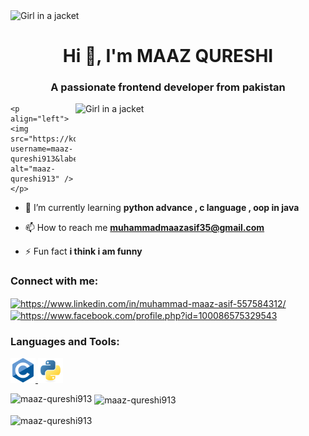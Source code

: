 <img src="https://th.bing.com/th/id/OIP.bm37sqHqA7F_EINudy2UPAHaEK?rs=1&pid=ImgDetMain" alt="Girl in a jacket" height="400" width="1500">
<h1 align="center">Hi 👋, I'm MAAZ QURESHI</h1>
<h3 align="center">A passionate frontend developer from pakistan</h3>
<img src="https://cdn.dribbble.com/users/1162077/screenshots/3848914/programmer.gif" alt="Girl in a jacket" align="right" width="400">

    <p align="left"> <img src="https://komarev.com/ghpvc/?username=maaz-qureshi913&label=Profile%20views&color=0e75b6&style=flat" alt="maaz-qureshi913" /> </p>

- 🌱 I’m currently learning **python advance , c language , oop in java**

- 📫 How to reach me **muhammadmaazasif35@gmail.com**

- ⚡ Fun fact **i think i am funny**

<h3 align="left">Connect with me:</h3>
<p align="left">
<a href="https://linkedin.com/in/https://www.linkedin.com/in/muhammad-maaz-asif-557584312/" target="blank"><img align="center" src="https://raw.githubusercontent.com/rahuldkjain/github-profile-readme-generator/master/src/images/icons/Social/linked-in-alt.svg" alt="https://www.linkedin.com/in/muhammad-maaz-asif-557584312/" height="30" width="40" /></a>
<a href="https://fb.com/https://www.facebook.com/profile.php?id=100086575329543" target="blank"><img align="center" src="https://raw.githubusercontent.com/rahuldkjain/github-profile-readme-generator/master/src/images/icons/Social/facebook.svg" alt="https://www.facebook.com/profile.php?id=100086575329543" height="30" width="40" /></a>
</p>

<h3 align="left">Languages and Tools:</h3>
<p align="left"> <a href="https://www.cprogramming.com/" target="_blank" rel="noreferrer"> <img src="https://raw.githubusercontent.com/devicons/devicon/master/icons/c/c-original.svg" alt="c" width="40" height="40"/> </a> <a href="https://www.python.org" target="_blank" rel="noreferrer"> <img src="https://raw.githubusercontent.com/devicons/devicon/master/icons/python/python-original.svg" alt="python" width="40" height="40"/> </a> </p>

<p><img align="left" src="https://github-readme-stats.vercel.app/api/top-langs?username=maaz-qureshi913&show_icons=true&locale=en&layout=compact" alt="maaz-qureshi913" /></p>

<p>&nbsp;<img align="center" src="https://github-readme-stats.vercel.app/api?username=maaz-qureshi913&show_icons=true&locale=en" alt="maaz-qureshi913" /></p>

<p><img align="center" src="https://github-readme-streak-stats.herokuapp.com/?user=maaz-qureshi913&" alt="maaz-qureshi913" /></p>
